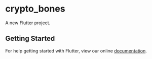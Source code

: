 # crypto_bones

A new Flutter project.

## Getting Started

For help getting started with Flutter, view our online
[documentation](https://flutter.io/).
